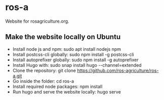 # ros-a
Website for rosagriculture.org.

## Make the website locally on Ubuntu

* Install node js and npm: sudo apt install nodejs npm
* Install postcss-cli globally: sudo npm install -g postcss-cli
* Install autoprefixer globally: sudo npm install -g autoprefixer
* Install Hugo with: sudo snap install hugo --channel=extended
* Clone the repository: git clone https://github.com/ros-agriculture/ros-a.git
* Go inside the folder: cd ros-a
* Install required node packages: npm install
* Run hugo and serve the website locally: hugo serve
